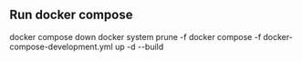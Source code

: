 ## Run docker compose

docker compose down
docker system prune -f
docker compose -f docker-compose-development.yml up -d --build

